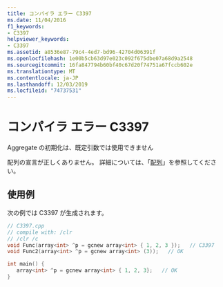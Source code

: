 ```yaml
---
title: コンパイラ エラー C3397
ms.date: 11/04/2016
f1_keywords:
- C3397
helpviewer_keywords:
- C3397
ms.assetid: a8536e87-79c4-4ed7-bd96-42704d06391f
ms.openlocfilehash: 1e00b5cb63d97e023c092f675dbe07a68d9a2548
ms.sourcegitcommit: 16fa847794b60bf40c67d20f74751a67fccb602e
ms.translationtype: MT
ms.contentlocale: ja-JP
ms.lasthandoff: 12/03/2019
ms.locfileid: "74737531"
---
```

# <a name="compiler-error-c3397"></a>コンパイラ エラー C3397

Aggregate の初期化は、既定引数では使用できません

配列の宣言が正しくありません。  詳細については、「[配列](../../extensions/arrays-cpp-component-extensions.md)」を参照してください。

## <a name="example"></a>使用例

次の例では C3397 が生成されます。

```cpp
// C3397.cpp
// compile with: /clr
// /clr /c
void Func(array<int> ^p = gcnew array<int> { 1, 2, 3 });   // C3397
void Func2(array<int> ^p = gcnew array<int> (3));   // OK

int main() {
   array<int> ^p = gcnew array<int> { 1, 2, 3};   // OK
}
```

